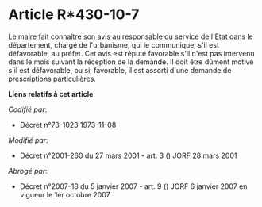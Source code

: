 # Article R*430-10-7

Le maire fait connaître son avis au responsable du service de l'Etat dans le département, chargé de l'urbanisme, qui le
communique, s'il est défavorable, au préfet. Cet avis est réputé favorable s'il n'est pas intervenu dans le mois suivant la
réception de la demande. Il doit être dûment motivé s'il est défavorable, ou si, favorable, il est assorti d'une demande de
prescriptions particulières.

**Liens relatifs à cet article**

_Codifié par_:

  - Décret n°73-1023 1973-11-08

_Modifié par_:

  - Décret n°2001-260 du 27 mars 2001 - art. 3 () JORF 28 mars 2001

_Abrogé par_:

  - Décret n°2007-18 du 5 janvier 2007 - art. 9 () JORF 6 janvier 2007 en vigueur le 1er octobre 2007
